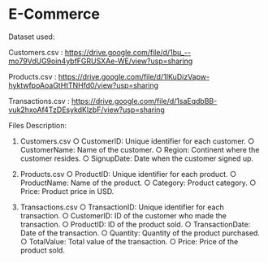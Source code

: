 # E-Commerce

Dataset used:

Customers.csv    : https://drive.google.com/file/d/1bu_--mo79VdUG9oin4ybfFGRUSXAe-WE/view?usp=sharing

Products.csv     : https://drive.google.com/file/d/1IKuDizVapw-hyktwfpoAoaGtHtTNHfd0/view?usp=sharing

Transactions.csv : https://drive.google.com/file/d/1saEqdbBB-vuk2hxoAf4TzDEsykdKlzbF/view?usp=sharing

Files Description:

1. Customers.csv
○ CustomerID:   Unique identifier for each customer.
○ CustomerName: Name of the customer.
○ Region:       Continent where the customer resides.
○ SignupDate:   Date when the customer signed up.

2. Products.csv
○ ProductID:    Unique identifier for each product.
○ ProductName:  Name of the product.
○ Category:     Product category.
○ Price:        Product price in USD.

3. Transactions.csv
○ TransactionID:   Unique identifier for each transaction.
○ CustomerID:      ID of the customer who made the transaction.
○ ProductID:       ID of the product sold.
○ TransactionDate: Date of the transaction.
○ Quantity:        Quantity of the product purchased.
○ TotalValue:      Total value of the transaction.
○ Price:           Price of the product sold.

